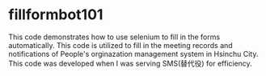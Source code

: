 # fillformbot101
This code demonstrates how to use selenium to fill in the forms automatically.
This code is utilized to fill in the meeting records and notifications of People's orginazation management system in Hsinchu City. This code was developed when I was serving SMS(替代役) for efficiency.
